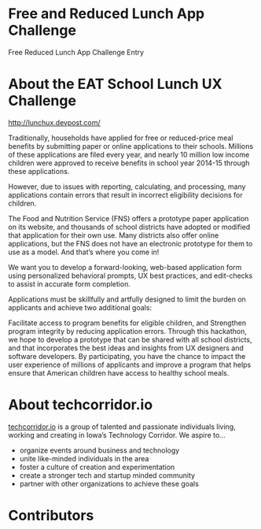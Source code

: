 # Free and Reduced Lunch App Challenge
Free Reduced Lunch App Challenge Entry

# About the EAT School Lunch UX Challenge
http://lunchux.devpost.com/

Traditionally, households have applied for free or reduced-price meal benefits by submitting paper or online applications to their schools. Millions of these applications are filed every year, and nearly 10 million low income children were approved to receive benefits in school year 2014-15 through these applications.

However, due to issues with reporting, calculating, and processing, many applications contain errors that result in incorrect eligibility decisions for children.

The Food and Nutrition Service (FNS) offers a prototype paper application on its website, and thousands of school districts have adopted or modified that application for their own use. Many districts also offer online applications, but the FNS does not have an electronic prototype for them to use as a model. And that’s where you come in! 

We want you to develop a forward-looking, web-based application form using personalized behavioral prompts, UX best practices, and edit-checks to assist in accurate form completion. 

Applications must be skillfully and artfully designed to limit the burden on applicants and achieve two additional goals: 

Facilitate access to program benefits for eligible children, and
Strengthen program integrity by reducing application errors.
Through this hackathon, we hope to develop a prototype that can be shared with all school districts, and that incorporates the best ideas and insights from UX designers and software developers. By participating, you have the chance to impact the user experience of millions of applicants and improve a program that helps ensure that American children have access to healthy school meals.

# About techcorridor.io
[techcorridor.io](http://techcorridor.io) is a group of talented and passionate individuals living, working and creating in Iowa’s Technology Corridor. We aspire to…

* organize events around business and technology
* unite like-minded individuals in the area
* foster a culture of creation and experimentation
* create a stronger tech and startup minded community
* partner with other organizations to achieve these goals

# Contributors
